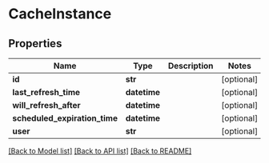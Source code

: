 # CacheInstance

## Properties
Name | Type | Description | Notes
------------ | ------------- | ------------- | -------------
**id** | **str** |  | [optional] 
**last_refresh_time** | **datetime** |  | [optional] 
**will_refresh_after** | **datetime** |  | [optional] 
**scheduled_expiration_time** | **datetime** |  | [optional] 
**user** | **str** |  | [optional] 

[[Back to Model list]](../README.md#documentation-for-models) [[Back to API list]](../README.md#documentation-for-api-endpoints) [[Back to README]](../README.md)


